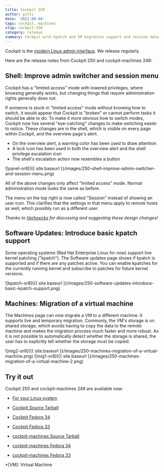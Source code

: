 ```yaml
---
title: Cockpit 250
author: pitti
date: '2021-08-04'
tags: cockpit, machines
slug: cockpit-250
category: release
summary: Cockpit with kpatch and VM migration support and session menu improvements
---
```


Cockpit is the [modern Linux admin interface](https://cockpit-project.org/).
We release regularly.

Here are the release notes from Cockpit 250 and cockpit-machines 249:


## Shell: Improve admin switcher and session menu

Cockpit has a "limited access" mode with lowered privileges, where browsing generally works, but changing things that require administration rights generally does not.

If someone is stuck in "limited access" mode without knowing how to switch, it would appear that Cockpit is "broken" or cannot perform tasks it should be able to do. To make it more obvious how to switch modes, Cockpit now has several "eye-catching" changes to make switching easier to notice. These changes are in the shell, which is visible on every page within Cockpit, and the overview page's alert.

- On the overview alert, a warning color has been used to draw attention
- A lock icon has been used in both the overview alert and the shell privilege escalation icon
- The shell's escalation action now resembles a button

![panel-or8]({{ site.baseurl }}/images/250-shell-improve-admin-switcher-and-session-menu.png)

All of the above changes only affect "limited access" mode. Normal administration mode looks the same as before.

The menu on the top right is now called "Session" instead of showing an user icon. This clarifies that the settings in that menu apply to remote hosts as well, which possibly run as a different user.

*Thanks to [Verhoeckx](https://github.com/Verhoeckx) for discussing and suggesting these design changes!*

## Software Updates: Introduce basic kpatch support

Some operating systems (Red Hat Enterprise Linux for now) support live kernel patching ("kpatch"). The Software updates page shows if kpatch is supported and if there are any patches active. You can enable kpatches for the currently running kernel and subscribe to patches for future kernel versions.

![kpatch-or8]({{ site.baseurl }}/images/250-software-updates-introduce-basic-kpatch-support.png)

## Machines: Migration of a virtual machine

The Machines page can now migrate a VM to a different machine. It supports live and temporary migration. Commonly, the VM's storage is on shared storage, which avoids having to copy the data to the remote machine and makes the migration process much faster and more robust. As it is not possible to automatically detect whether the storage is shared, the user has to explicitly tell whether the storage must be copied.

![mig2-or8]({{ site.baseurl }}/images/250-machines-migration-of-a-virtual-machine.png)
![mig1-or8]({{ site.baseurl }}/images/250-machines-migration-of-a-virtual-machine-2.png)


## Try it out

Cockpit 250 and cockpit-machines 249 are available now:

* [For your Linux system](https://cockpit-project.org/running.html)

* [Cockpit Source Tarball](https://github.com/cockpit-project/cockpit/releases/tag/250)
* [Cockpit Fedora 34](https://bodhi.fedoraproject.org/updates/FEDORA-2021-81e5ff92c6)
* [Cockpit Fedora 33](https://bodhi.fedoraproject.org/updates/FEDORA-2021-638e9d41fc)
* [cockpit-machines Source Tarball](https://github.com/cockpit-project/cockpit-machines/releases/tag/249)
* [cockpit-machines Fedora 34](https://bodhi.fedoraproject.org/updates/FEDORA-2021-eb47112baa)
* [cockpit-machines Fedora 33](https://bodhi.fedoraproject.org/updates/FEDORA-2021-357c2a77f3)

*[VM]: Virtual Machine
